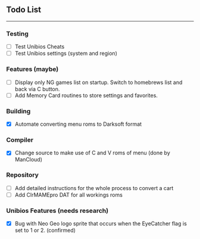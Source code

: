 ## Todo List

---

### Testing

- [ ] Test Unibios Cheats
- [ ] Test Unibios settings (system and region)

### Features (maybe)

- [ ] Display only NG games list on startup. Switch to homebrews list and back via C button.
- [ ] Add Memory Card routines to store settings and favorites.

### Building

- [x] Automate converting menu roms to Darksoft format

### Compiler

- [x] Change source to make use of C and V roms of menu (done by ManCloud)

### Repository

- [ ] Add detailed instructions for the whole process to convert a cart
- [ ] Add ClrMAMEpro DAT for all workings roms

### Unibios Features (needs research)

 - [x] Bug with Neo Geo logo sprite that occurs when the EyeCatcher flag is set to 1 or 2. (confirmed)